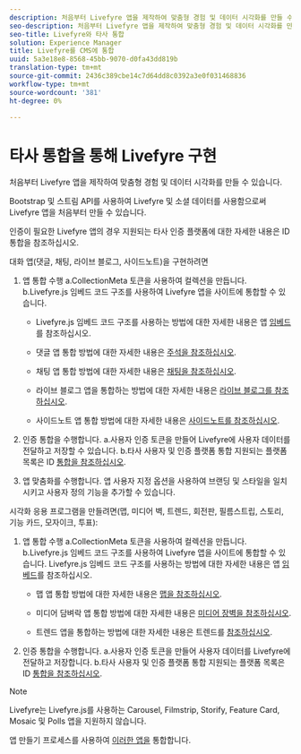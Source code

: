 ```yaml
---
description: 처음부터 Livefyre 앱을 제작하여 맞춤형 경험 및 데이터 시각화를 만들 수 있습니다.
seo-description: 처음부터 Livefyre 앱을 제작하여 맞춤형 경험 및 데이터 시각화를 만들 수 있습니다.
seo-title: Livefyre와 타사 통합
solution: Experience Manager
title: Livefyre를 CMS에 통합
uuid: 5a3e18e8-8568-45bb-9070-d0fa43dd819b
translation-type: tm+mt
source-git-commit: 2436c389cbe14c7d64dd8c0392a3e0f031468836
workflow-type: tm+mt
source-wordcount: '381'
ht-degree: 0%

---
```



# 타사 통합을 통해 Livefyre 구현

처음부터 Livefyre 앱을 제작하여 맞춤형 경험 및 데이터 시각화를 만들 수 있습니다.

Bootstrap 및 스트림 API를 사용하여 Livefyre 및 소셜 데이터를 사용함으로써 Livefyre 앱을 처음부터 만들 수 있습니다.

인증이 필요한 Livefyre 앱의 경우 지원되는 타사 인증 플랫폼에 대한 자세한 내용은 ID 통합을 참조하십시오.

대화 앱(댓글, 채팅, 라이브 블로그, 사이드노트)을 구현하려면

1. 앱 통합 수행
a.CollectionMeta 토큰을 사용하여 컬렉션을 만듭니다.
b.Livefyre.js 임베드 코드 구조를 사용하여 Livefyre 앱을 사이트에 통합할 수 있습니다.

   * Livefyre.js 임베드 코드 구조를 사용하는 방법에 대한 자세한 내용은 앱 [임베드](/help/implementation/c-getting-started/c-implementation-process/c-using-livefyre.js-to-create-customize-and-use-apps-on-your-site.md)를 참조하십시오.

   * 댓글 앱 통합 방법에 대한 자세한 내용은 [주석을 참조하십시오](/help/using/c-about-apps/c-comments/c-comments.md).

   * 채팅 앱 통합 방법에 대한 자세한 내용은 [채팅을 참조하십시오](/help/using/c-about-apps/c-chat-app/c-chat-app.md).

   * 라이브 블로그 앱을 통합하는 방법에 대한 자세한 내용은 [라이브 블로그를 참조하십시오](/help/using/c-about-apps/c-liveblog-app/c-liveblog-app.md).

   * 사이드노트 앱 통합 방법에 대한 자세한 내용은 [사이드노트를 참조하십시오](/help/using/c-about-apps/c-sidenotes-app/c-sidenotes-app.md).

1. 인증 통합을 수행합니다.
a.사용자 인증 토큰을 만들어 Livefyre에 사용자 데이터를 전달하고 저장할 수 있습니다.
b.타사 사용자 및 인증 플랫폼 통합 지원되는 플랫폼 목록은 ID [통합을 참조하십시오](/help/implementation/t-about-identity-integration/t-about-identity-integration.md).

1. 앱 맞춤화를 수행합니다. 앱 사용자 지정 옵션을 사용하여 브랜딩 및 스타일을 일치시키고 사용자 정의 기능을 추가할 수 있습니다.

시각화 응용 프로그램을 만들려면(맵, 미디어 벽, 트렌드, 회전판, 필름스트립, 스토리, 기능 카드, 모자이크, 투표):

1. 앱 통합 수행
a.CollectionMeta 토큰을 사용하여 컬렉션을 만듭니다.
b.Livefyre.js 임베드 코드 구조를 사용하여 Livefyre 앱을 사이트에 통합할 수 있습니다. Livefyre.js 임베드 코드 구조를 사용하는 방법에 대한 자세한 내용은 앱 [임베드](/help/implementation/c-getting-started/c-implementation-process/c-using-livefyre.js-to-create-customize-and-use-apps-on-your-site.md)를 참조하십시오.

   * 맵 앱 통합 방법에 대한 자세한 내용은 [맵을 참조하십시오](/help/using/c-about-apps/c-map-app/c-map-app.md).

   * 미디어 담벼락 앱 통합 방법에 대한 자세한 내용은 [미디어 장벽을 참조하십시오](/help/using/c-about-apps/c-media-wall-app/c-media-wall-app.md).

   * 트렌드 앱을 통합하는 방법에 대한 자세한 내용은 트렌드를 [참조하십시오](/help/using/c-about-apps/c-trending-app/c-trending-app.md).

1. 인증 통합을 수행합니다.
a.사용자 인증 토큰을 만들어 사용자 데이터를 Livefyre에 전달하고 저장합니다.
b.타사 사용자 및 인증 플랫폼 통합 지원되는 플랫폼 목록은 ID [통합을 참조하십시오](/help/implementation/t-about-identity-integration/t-about-identity-integration.md).

>[!NOTE]
>
>Livefyre는 Livefyre.js를 사용하는 Carousel, Filmstrip, Storify, Feature Card, Mosaic 및 Polls 앱을 지원하지 않습니다.

앱 만들기 프로세스를 사용하여 [이러한 앱을](/help/using/c-about-apps/c-create-an-app.md) 통합합니다.